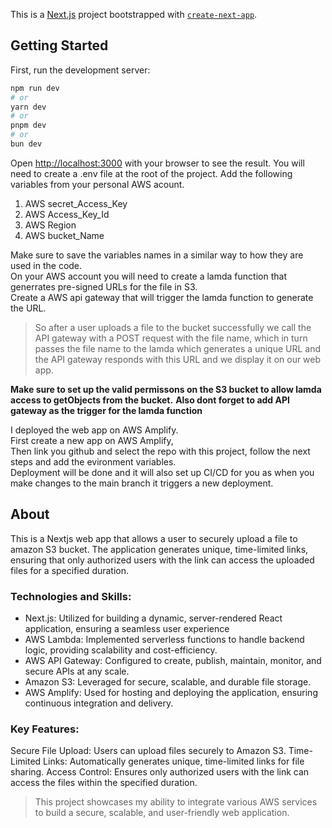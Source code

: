 This is a [Next.js](https://nextjs.org) project bootstrapped with [`create-next-app`](https://nextjs.org/docs/app/api-reference/cli/create-next-app).

## Getting Started

First, run the development server:

```bash
npm run dev
# or
yarn dev
# or
pnpm dev
# or
bun dev
```

Open [http://localhost:3000](http://localhost:3000) with your browser to see the result.
You will need to create a .env file at the root of the project. 
Add the following variables from your personal AWS acount.
1. AWS secret_Access_Key
2. AWS Access_Key_Id
3. AWS Region
4. AWS bucket_Name

Make sure to save the variables names in a similar way to how they are used in the code.<br>
On your AWS account you will need to create a lamda function that generrates pre-signed URLs for the file in S3.<br>
Create a AWS api gateway that will trigger the lamda function to generate the URL. <br>

>So after a user uploads a file to the bucket successfully we call the API gateway with a POST request with the file name, which in turn passes the file name to the
lamda which generates a unique URL and the API gateway responds with this URL and we display it on our web app.

**Make sure to set up the valid permissons on the S3 bucket to allow lamda access to getObjects from the bucket.**
**Also dont forget to add API gateway as the trigger for the lamda function**

I deployed the web app on AWS Amplify. <br>
First create a new app on AWS Amplify, <br> Then link you github and select the repo with this project, follow the next steps and add the evironment variables. <br>
Deployment will be done and it will also set up CI/CD for you as when you make changes to the main branch it triggers a new deployment.



## About
This is a Nextjs web app that allows a user to securely upload a file to amazon S3 bucket. The application generates unique, time-limited links, ensuring that only authorized users with the link can access the uploaded files for a specified duration.

### Technologies and Skills:
<ul>
<li> Next.js: Utilized for building a dynamic, server-rendered React application, ensuring a seamless user experience</li>
<li> AWS Lambda: Implemented serverless functions to handle backend logic, providing scalability and cost-efficiency.</li>
<li> AWS API Gateway: Configured to create, publish, maintain, monitor, and secure APIs at any scale. </li>
<li> Amazon S3: Leveraged for secure, scalable, and durable file storage.</li>
<li> AWS Amplify: Used for hosting and deploying the application, ensuring continuous integration and delivery.</li>
</ul>


### Key Features:
Secure File Upload: Users can upload files securely to Amazon S3.
Time-Limited Links: Automatically generates unique, time-limited links for file sharing.
Access Control: Ensures only authorized users with the link can access the files within the specified duration.

>This project showcases my ability to integrate various AWS services to build a secure, scalable, and user-friendly web application.
